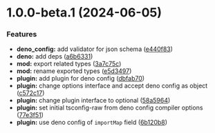 # 1.0.0-beta.1 (2024-06-05)


### Features

* **deno_config:** add validator for json schema ([e440f83](https://github.com/TomokiMiyauci/esbuild-deno/commit/e440f833dc87a7b0834b42a0f126466d21c60d43))
* **deno:** add deps ([a6b6331](https://github.com/TomokiMiyauci/esbuild-deno/commit/a6b6331eff8e7c082e14e7be352cbdb1127933b4))
* **mod:** export related types ([3a7c75c](https://github.com/TomokiMiyauci/esbuild-deno/commit/3a7c75cad84762fc193158949b25e12dd33636a3))
* **mod:** rename exported types ([e5d3497](https://github.com/TomokiMiyauci/esbuild-deno/commit/e5d3497dbe45ff1b564946e9a12dc059064f2596))
* **plugin:** add plugin for deno config ([dbfab70](https://github.com/TomokiMiyauci/esbuild-deno/commit/dbfab70cdf72ca3c89467e02795f691e2adcb3e8))
* **plugin:** change options interface and accept deno config as object ([c572c17](https://github.com/TomokiMiyauci/esbuild-deno/commit/c572c17fb93ca216370574b59c6825e982d8063e))
* **plugin:** change plugin interface to optional ([58a5964](https://github.com/TomokiMiyauci/esbuild-deno/commit/58a5964d742f01bcb445879e6046a8b7743aa1a5))
* **plugin:** set initial tsconfig-raw from deno config compiler options ([77e3f51](https://github.com/TomokiMiyauci/esbuild-deno/commit/77e3f51b5a0b873cefb7e7286988497035e636e4))
* **plugin:** use deno config of `importMap` field ([6b120b8](https://github.com/TomokiMiyauci/esbuild-deno/commit/6b120b888d9f1805e599fe64eedf825c0d165421))

